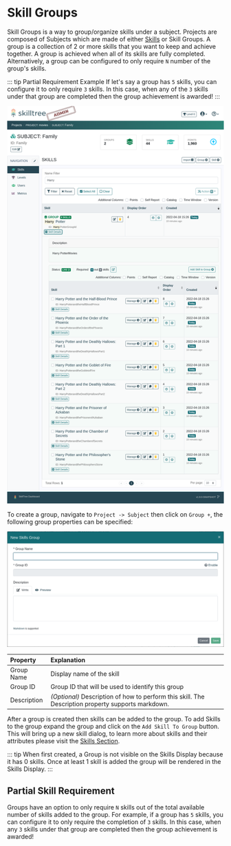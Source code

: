 # Skill Groups <since project="skills-service" version="1.8.0" />


Skill Groups is a way to group/organize skills under a subject. 
Projects are composed of Subjects which are made of either [Skills](/dashboard/user-guide/skills.html) or Skill Groups. 
A group is a collection of 2 or more skills that you want to keep and achieve together.
A group is achieved when all of its skills are fully completed. 
Alternatively, a group can be configured to only require ``N`` number of the group's skills. 

::: tip Partial Requirement Example
If let's say a group has ``5`` skills, you can configure it to only require ``3`` skills.
In this case, when any of the ``3`` skills under that group are completed then the group achievement is awarded!
:::

![Skills Group Screenshot](../../screenshots/admin/page-skills-group.png)

To create a group, navigate to ``Project -> Subject`` then click on ``Group +``, the following group properties can be specified:

![New Skills Group Modal](../../screenshots/admin/modal-new-group.png)

| Property | Explanation | 
|:------- |:----------- | 
| Group Name | Display name of the skill |
| Group ID | Group ID that will be used to identify this group |
| Description | *(Optional)* Description of how to perform this skill. The Description property supports markdown.

After a group is created then skills can be added to the group. To add Skills to the group expand the group and click on the ``Add Skill To Group`` button. 
This will bring up a new skill dialog, to learn more about skills and their attributes please visit the [Skills Section](/dashboard/user-guide/skills.html). 

::: tip 
When first created, a Group is not visible on the Skills Display because it has 0 skills. 
Once at least 1 skill is added the group will be rendered in the Skills Display.
:::

## Partial Skill Requirement

Groups have an option to only require ``N`` skills out of the total available number of skills added to the group.
For example, if a group has ``5`` skills, you can configure it to only require the completion of ``3`` skills.
In this case, when any ``3`` skills under that group are completed then the group achievement is awarded!
